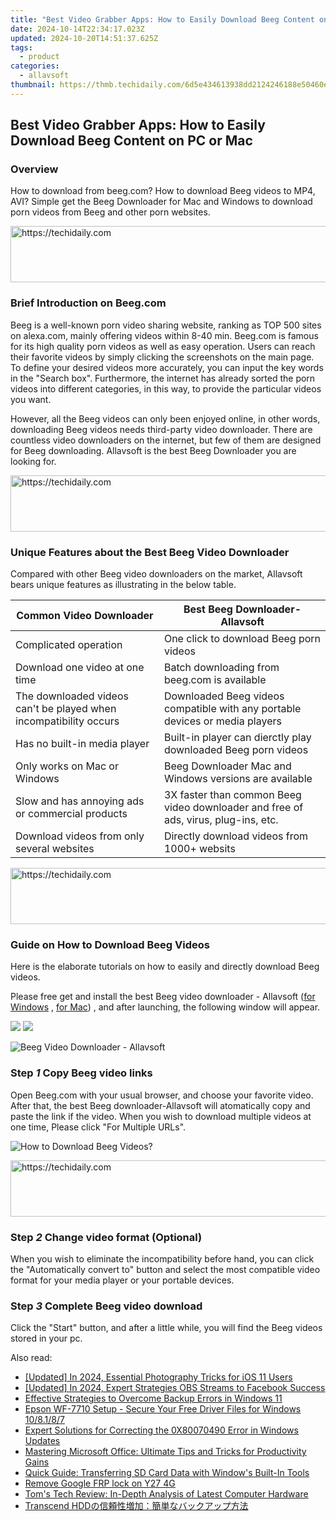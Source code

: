 ```yaml
---
title: "Best Video Grabber Apps: How to Easily Download Beeg Content on PC or Mac"
date: 2024-10-14T22:34:17.023Z
updated: 2024-10-20T14:51:37.625Z
tags:
  - product
categories:
  - allavsoft
thumbnail: https://thmb.techidaily.com/6d5e434613938dd2124246188e50460e550f0af6da44465964689f6742fdcc42.jpg
---
```


## Best Video Grabber Apps: How to Easily Download Beeg Content on PC or Mac

### Overview

How to download from beeg.com? How to download Beeg videos to MP4, AVI? Simple get the Beeg Downloader for Mac and Windows to download porn videos from Beeg and other porn websites.

<!-- affiliate ads begin -->
<a href="https://ephamedtechinc.pxf.io/c/5597632/2139322/26400" target="_top" id="2139322">
  <img src="//a.impactradius-go.com/display-ad/26400-2139322" border="0" alt="https://techidaily.com" width="728" height="90"/>
</a>
<img height="0" width="0" src="https://ephamedtechinc.pxf.io/i/5597632/2139322/26400" style="position:absolute;visibility:hidden;" border="0" />
<!-- affiliate ads end -->

### Brief Introduction on Beeg.com

Beeg is a well-known porn video sharing website, ranking as TOP 500 sites on alexa.com, mainly offering videos within 8-40 min. Beeg.com is famous for its high quality porn videos as well as easy operation. Users can reach their favorite videos by simply clicking the screenshots on the main page. To define your desired videos more accurately, you can input the key words in the "Search box". Furthermore, the internet has already sorted the porn videos into different categories, in this way, to provide the particular videos you want.

However, all the Beeg videos can only been enjoyed online, in other words, downloading Beeg videos needs third-party video downloader. There are countless video downloaders on the internet, but few of them are designed for Beeg downloading. Allavsoft is the best Beeg Downloader you are looking for.

<!-- affiliate ads begin -->
<a href="https://appsumo.8odi.net/c/5597632/2087389/7443" target="_top" id="2087389">
  <img src="//a.impactradius-go.com/display-ad/7443-2087389" border="0" alt="https://techidaily.com" width="728" height="90"/>
</a>
<img height="0" width="0" src="https://appsumo.8odi.net/i/5597632/2087389/7443" style="position:absolute;visibility:hidden;" border="0" />
<!-- affiliate ads end -->

### Unique Features about the Best Beeg Video Downloader

Compared with other Beeg video downloaders on the market, Allavsoft bears unique features as illustrating in the below table.

| Common Video Downloader                                           | Best Beeg Downloader-Allavsoft                                                     |
| ----------------------------------------------------------------- | ---------------------------------------------------------------------------------- |
| Complicated operation                                             | One click to download Beeg porn videos                                             |
| Download one video at one time                                    | Batch downloading from beeg.com is available                                       |
| The downloaded videos can't be played when incompatibility occurs | Downloaded Beeg videos compatible with any portable devices or media players       |
| Has no built-in media player                                      | Built-in player can dierctly play downloaded Beeg porn videos                      |
| Only works on Mac or Windows                                      | Beeg Downloader Mac and Windows versions are available                             |
| Slow and has annoying ads or commercial products                  | 3X faster than common Beeg video downloader and free of ads, virus, plug-ins, etc. |
| Download videos from only several websites                        | Directly download videos from 1000+ websits                                        |

<!-- affiliate ads begin -->
<a href="https://appsumo.8odi.net/c/5597632/2151884/7443" target="_top" id="2151884">
  <img src="//a.impactradius-go.com/display-ad/7443-2151884" border="0" alt="https://techidaily.com" width="728" height="90"/>
</a>
<img height="0" width="0" src="https://appsumo.8odi.net/i/5597632/2151884/7443" style="position:absolute;visibility:hidden;" border="0" />
<!-- affiliate ads end -->

### Guide on How to Download Beeg Videos

Here is the elaborate tutorials on how to easily and directly download Beeg videos.

Please free get and install the best Beeg video downloader - Allavsoft ([for Windows](https://tools.techidaily.com/allavsoft/products/) , [for Mac](https://tools.techidaily.com/allavsoft/products/)) , and after launching, the following window will appear.

[![](https://www.allavsoft.com/how-to/../images/how-to/free-download-win.jpg)](https://tools.techidaily.com/allavsoft/products/) [![](https://www.allavsoft.com/how-to/../images/how-to/free-download-mac.jpg)](https://tools.techidaily.com/allavsoft/products/)

![Beeg Video Downloader - Allavsoft](https://www.allavsoft.com/how-to/../images/allavsoft/screen-shot-600.jpg)

### Step _1_ Copy Beeg video links

Open Beeg.com with your usual browser, and choose your favorite video. After that, the best Beeg downloader-Allavsoft will atomatically copy and paste the link if the video. When you wish to download multiple videos at one time, Please click "For Multiple URLs".

![How to Download Beeg Videos?](https://www.allavsoft.com/how-to/../images/how-to/beeg-downloader/download-beeg-videos.jpg)

<!-- affiliate ads begin -->
<a href="https://aligracehair.sjv.io/c/5597632/2080347/19272" target="_top" id="2080347">
  <img src="//a.impactradius-go.com/display-ad/19272-2080347" border="0" alt="https://techidaily.com" width="728" height="90"/>
</a>
<img height="0" width="0" src="https://aligracehair.sjv.io/i/5597632/2080347/19272" style="position:absolute;visibility:hidden;" border="0" />
<!-- affiliate ads end -->

### Step _2_ Change video format (Optional)

When you wish to eliminate the incompatibility before hand, you can click the "Automatically convert to" button and select the most compatible video format for your media player or your portable devices.

### Step _3_ Complete Beeg video download

Click the "Start" button, and after a little while, you will find the Beeg videos stored in your pc.

<ins class="adsbygoogle"
     style="display:block"
     data-ad-format="autorelaxed"
     data-ad-client="ca-pub-7571918770474297"
     data-ad-slot="1223367746"></ins>

<ins class="adsbygoogle"
     style="display:block"
     data-ad-client="ca-pub-7571918770474297"
     data-ad-slot="8358498916"
     data-ad-format="auto"
     data-full-width-responsive="true"></ins>

<span class="atpl-alsoreadstyle">Also read:</span>
<div><ul>
<li><a href="https://fox-boxes.techidaily.com/updated-in-2024-essential-photography-tricks-for-ios-11-users/"><u>[Updated] In 2024, Essential Photography Tricks for iOS 11 Users</u></a></li>
<li><a href="https://screen-video-capture.techidaily.com/updated-in-2024-expert-strategies-obs-streams-to-facebook-success/"><u>[Updated] In 2024, Expert Strategies OBS Streams to Facebook Success</u></a></li>
<li><a href="https://win-deluxe.techidaily.com/effective-strategies-to-overcome-backup-errors-in-windows-11/"><u>Effective Strategies to Overcome Backup Errors in Windows 11</u></a></li>
<li><a href="https://hardware-updates.techidaily.com/1722973019664-epson-wf-7710-setup-secure-your-free-driver-files-for-windows-108187/"><u>Epson WF-7710 Setup - Secure Your Free Driver Files for Windows 10/8.1/8/7</u></a></li>
<li><a href="https://common-error.techidaily.com/expert-solutions-for-correcting-the-0x80070490-error-in-windows-updates/"><u>Expert Solutions for Correcting the 0X80070490 Error in Windows Updates</u></a></li>
<li><a href="https://win-deluxe.techidaily.com/mastering-microsoft-office-ultimate-tips-and-tricks-for-productivity-gains/"><u>Mastering Microsoft Office: Ultimate Tips and Tricks for Productivity Gains</u></a></li>
<li><a href="https://win-deluxe.techidaily.com/quick-guide-transferring-sd-card-data-with-windows-built-in-tools/"><u>Quick Guide: Transferring SD Card Data with Window's Built-In Tools</u></a></li>
<li><a href="https://techidaily.com/remove-google-frp-lock-on-y27-4g-by-drfone-android-unlock-remove-google-frp/"><u>Remove Google FRP lock on Y27 4G</u></a></li>
<li><a href="https://hardware-tips.techidaily.com/toms-tech-review-in-depth-analysis-of-latest-computer-hardware/"><u>Tom's Tech Review: In-Depth Analysis of Latest Computer Hardware</u></a></li>
<li><a href="https://win-deluxe.techidaily.com/1728480964449-transcend-hdd/"><u>Transcend HDDの信頼性増加：簡単なバックアップ方法</u></a></li>
</ul></div>

